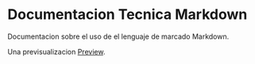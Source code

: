 # Documentacion Tecnica Markdown

Documentacion sobre el uso de el lenguaje de marcado Markdown.

Una previsualizacion [Preview]().